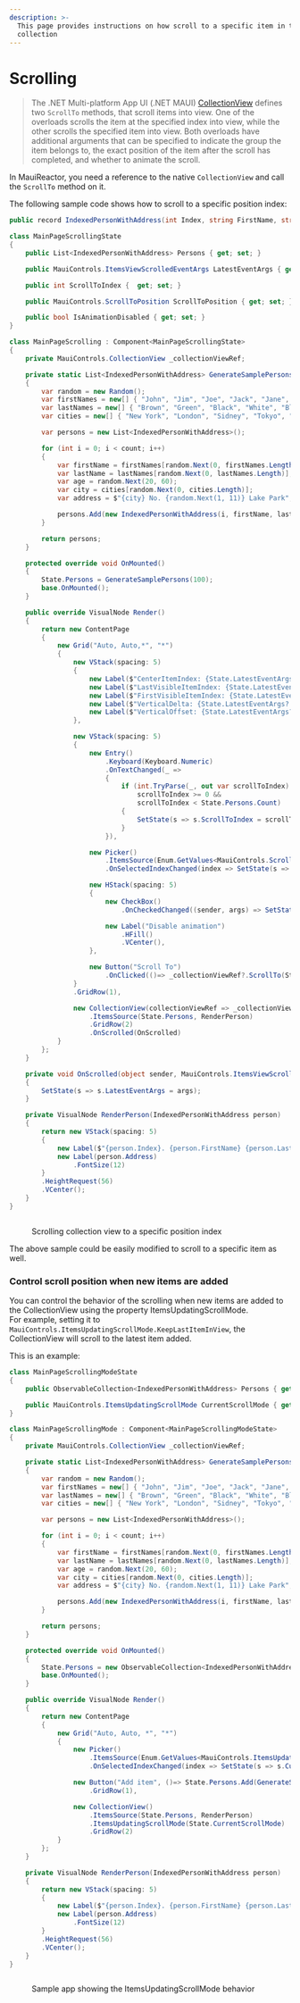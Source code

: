 ```yaml
---
description: >-
  This page provides instructions on how scroll to a specific item in the
  collection
---
```


# Scrolling

> The .NET Multi-platform App UI (.NET MAUI) [CollectionView](https://learn.microsoft.com/en-us/dotnet/api/microsoft.maui.controls.collectionview) defines two `ScrollTo` methods, that scroll items into view. One of the overloads scrolls the item at the specified index into view, while the other scrolls the specified item into view. Both overloads have additional arguments that can be specified to indicate the group the item belongs to, the exact position of the item after the scroll has completed, and whether to animate the scroll.

In MauiReactor, you need a reference to the native `CollectionView` and call the `ScrollTo` method on it.

The following sample code shows how to scroll to a specific position index:

```csharp
public record IndexedPersonWithAddress(int Index, string FirstName, string LastName, int Age, string Address);

class MainPageScrollingState
{
    public List<IndexedPersonWithAddress> Persons { get; set; }

    public MauiControls.ItemsViewScrolledEventArgs LatestEventArgs { get; set; }

    public int ScrollToIndex {  get; set; }

    public MauiControls.ScrollToPosition ScrollToPosition { get; set; }

    public bool IsAnimationDisabled { get; set; }
}

class MainPageScrolling : Component<MainPageScrollingState>
{
    private MauiControls.CollectionView _collectionViewRef;

    private static List<IndexedPersonWithAddress> GenerateSamplePersons(int count)
    {
        var random = new Random();
        var firstNames = new[] { "John", "Jim", "Joe", "Jack", "Jane", "Jill", "Jerry", "Jude", "Julia", "Jenny" };
        var lastNames = new[] { "Brown", "Green", "Black", "White", "Blue", "Red", "Gray", "Smith", "Doe", "Jones" };
        var cities = new[] { "New York", "London", "Sidney", "Tokyo", "Paris", "Berlin", "Mumbai", "Beijing", "Cairo", "Rio" };

        var persons = new List<IndexedPersonWithAddress>();

        for (int i = 0; i < count; i++)
        {
            var firstName = firstNames[random.Next(0, firstNames.Length)];
            var lastName = lastNames[random.Next(0, lastNames.Length)];
            var age = random.Next(20, 60);
            var city = cities[random.Next(0, cities.Length)];
            var address = $"{city} No. {random.Next(1, 11)} Lake Park";

            persons.Add(new IndexedPersonWithAddress(i, firstName, lastName, age, address));
        }

        return persons;
    }

    protected override void OnMounted()
    {
        State.Persons = GenerateSamplePersons(100);
        base.OnMounted();
    }

    public override VisualNode Render()
    {
        return new ContentPage
        {
            new Grid("Auto, Auto,*", "*")
            {
                new VStack(spacing: 5)
                {
                    new Label($"CenterItemIndex: {State.LatestEventArgs?.CenterItemIndex}"),
                    new Label($"LastVisibleItemIndex: {State.LatestEventArgs?.LastVisibleItemIndex}"),
                    new Label($"FirstVisibleItemIndex: {State.LatestEventArgs?.FirstVisibleItemIndex}"),
                    new Label($"VerticalDelta: {State.LatestEventArgs?.VerticalDelta}"),
                    new Label($"VerticalOffset: {State.LatestEventArgs?.VerticalOffset}"),
                },

                new VStack(spacing: 5)
                {
                    new Entry()
                        .Keyboard(Keyboard.Numeric)
                        .OnTextChanged(_ =>
                        {
                            if (int.TryParse(_, out var scrollToIndex) &&
                                scrollToIndex >= 0 &&
                                scrollToIndex < State.Persons.Count)
                            {
                                SetState(s => s.ScrollToIndex = scrollToIndex);
                            }
                        }),

                    new Picker()
                        .ItemsSource(Enum.GetValues<MauiControls.ScrollToPosition>().Select(_=>_.ToString()).ToArray())
                        .OnSelectedIndexChanged(index => SetState(s => s.ScrollToPosition = (MauiControls.ScrollToPosition)index)),                        

                    new HStack(spacing: 5)
                    {
                        new CheckBox()
                            .OnCheckedChanged((sender, args) => SetState(s => s.IsAnimationDisabled = args.Value)),

                        new Label("Disable animation")
                            .HFill()
                            .VCenter(),
                    },

                    new Button("Scroll To")
                        .OnClicked(()=> _collectionViewRef?.ScrollTo(State.ScrollToIndex, position: State.ScrollToPosition, animate: !State.IsAnimationDisabled))
                }
                .GridRow(1),

                new CollectionView(collectionViewRef => _collectionViewRef = collectionViewRef)
                    .ItemsSource(State.Persons, RenderPerson)
                    .GridRow(2)
                    .OnScrolled(OnScrolled)
            }
        };
    }

    private void OnScrolled(object sender, MauiControls.ItemsViewScrolledEventArgs args)
    {
        SetState(s => s.LatestEventArgs = args);
    }

    private VisualNode RenderPerson(IndexedPersonWithAddress person)
    {
        return new VStack(spacing: 5)
        {
            new Label($"{person.Index}. {person.FirstName} {person.LastName} ({person.Age})"),
            new Label(person.Address)
                .FontSize(12)
        }
        .HeightRequest(56)
        .VCenter();
    }
}

```

<figure><img src="../../../.gitbook/assets/image (1) (1) (1).png" alt=""><figcaption><p>Scrolling collection view to a specific position index</p></figcaption></figure>

The above sample could be easily modified to scroll to a specific item as well.

### Control scroll position when new items are added <a href="#control-scroll-position-when-new-items-are-added" id="control-scroll-position-when-new-items-are-added"></a>

You can control the behavior of the scrolling when new items are added to the CollectionView using the property ItemsUpdatingScrollMode.\
For example, setting it to `MauiControls.ItemsUpdatingScrollMode.KeepLastItemInView`, the CollectionView will scroll to the latest item added.

This is an example:

```csharp
class MainPageScrollingModeState
{
    public ObservableCollection<IndexedPersonWithAddress> Persons { get; set; }

    public MauiControls.ItemsUpdatingScrollMode CurrentScrollMode { get; set; }
}

class MainPageScrollingMode : Component<MainPageScrollingModeState>
{
    private MauiControls.CollectionView _collectionViewRef;

    private static List<IndexedPersonWithAddress> GenerateSamplePersons(int count)
    {
        var random = new Random();
        var firstNames = new[] { "John", "Jim", "Joe", "Jack", "Jane", "Jill", "Jerry", "Jude", "Julia", "Jenny" };
        var lastNames = new[] { "Brown", "Green", "Black", "White", "Blue", "Red", "Gray", "Smith", "Doe", "Jones" };
        var cities = new[] { "New York", "London", "Sidney", "Tokyo", "Paris", "Berlin", "Mumbai", "Beijing", "Cairo", "Rio" };

        var persons = new List<IndexedPersonWithAddress>();

        for (int i = 0; i < count; i++)
        {
            var firstName = firstNames[random.Next(0, firstNames.Length)];
            var lastName = lastNames[random.Next(0, lastNames.Length)];
            var age = random.Next(20, 60);
            var city = cities[random.Next(0, cities.Length)];
            var address = $"{city} No. {random.Next(1, 11)} Lake Park";

            persons.Add(new IndexedPersonWithAddress(i, firstName, lastName, age, address));
        }

        return persons;
    }

    protected override void OnMounted()
    {
        State.Persons = new ObservableCollection<IndexedPersonWithAddress>(GenerateSamplePersons(100));
        base.OnMounted();
    }

    public override VisualNode Render()
    {
        return new ContentPage
        {
            new Grid("Auto, Auto, *", "*")
            {
                new Picker()
                    .ItemsSource(Enum.GetValues<MauiControls.ItemsUpdatingScrollMode>().Select(_=>_.ToString()).ToArray())
                    .OnSelectedIndexChanged(index => SetState(s => s.CurrentScrollMode = (MauiControls.ItemsUpdatingScrollMode)index)),                    

                new Button("Add item", ()=> State.Persons.Add(GenerateSamplePersons(1).First() with { Index = State.Persons.Count }))
                    .GridRow(1),

                new CollectionView()
                    .ItemsSource(State.Persons, RenderPerson)
                    .ItemsUpdatingScrollMode(State.CurrentScrollMode)
                    .GridRow(2)
            }
        };
    }

    private VisualNode RenderPerson(IndexedPersonWithAddress person)
    {
        return new VStack(spacing: 5)
        {
            new Label($"{person.Index}. {person.FirstName} {person.LastName} ({person.Age})"),
            new Label(person.Address)
                .FontSize(12)
        }
        .HeightRequest(56)
        .VCenter();
    }
}

```

<figure><img src="../../../.gitbook/assets/CollectionView.gif" alt=""><figcaption><p>Sample app showing the ItemsUpdatingScrollMode behavior</p></figcaption></figure>
